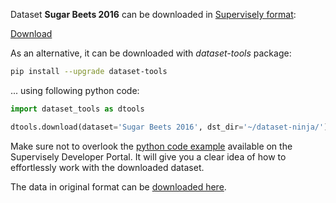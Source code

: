 Dataset **Sugar Beets 2016** can be downloaded in [Supervisely format](https://developer.supervisely.com/api-references/supervisely-annotation-json-format):

 [Download](https://assets.supervisely.com/supervisely-supervisely-assets-public/teams_storage/h/Q/SL/lARCTeLeACLodDVhpOlf9b2xEcREQq2msZ6XCBpmexxZcg2PGMjDIbh97IqJzjj1U6a1Am4gEp763e73RZoHr0ZTr7atMih1MLosXPLmsoMsYO4uIkjRDRi3q2fT.tar)

As an alternative, it can be downloaded with *dataset-tools* package:
``` bash
pip install --upgrade dataset-tools
```

... using following python code:
``` python
import dataset_tools as dtools

dtools.download(dataset='Sugar Beets 2016', dst_dir='~/dataset-ninja/')
```
Make sure not to overlook the [python code example](https://developer.supervisely.com/getting-started/python-sdk-tutorials/iterate-over-a-local-project) available on the Supervisely Developer Portal. It will give you a clear idea of how to effortlessly work with the downloaded dataset.

The data in original format can be [downloaded here](https://www.ipb.uni-bonn.de/datasets_IJRR2017).